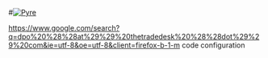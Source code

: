 #[![Pyre](https://github.com/rheayohn8/https-www.paidsurveyupdate.com-wp-content-uploads-2022-06-PSU-Zelle-320x83.png.webp/actions/workflows/pyre.yml/badge.svg?event=check_run)](https://github.com/rheayohn8/https-www.paidsurveyupdate.com-wp-content-uploads-2022-06-PSU-Zelle-320x83.png.webp/actions/workflows/pyre.yml) 

https://www.google.com/search?q=dpo%20%28%28at%29%29%20thetradedesk%20%28%28dot%29%29%20com&ie=utf-8&oe=utf-8&client=firefox-b-1-m
code configuration 
